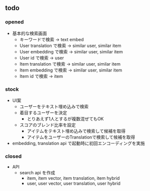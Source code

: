 
## todo

### opened

- 基本的な検索画面
  - キーワードで検索 ->  text embed
  - User translation で検索 -> similar user, similar item
  - User embedding で検索 -> similar user, similar item
  - User id で検索 -> user
  - Item translation で検索 -> similar user, similar item
  - Item embedding で検索 -> similar user, similar item
  - Item id で検索 -> item

### stock

- UI案
  - ユーザーをテキスト埋め込みで検索
  - 着目するユーザーを決定
    - とりあえず1人とするが複数混ぜてもOK
  - スコアのブレンド比率を設定
    - アイテムをテキスト埋め込みで検索して候補を取得
    - アイテムをユーザーのTranslationで検索して候補を取得
- embedding, translation api で起動時に初回エンコーディングを実施

### closed

- API
  - search api を作成
    - item, item vector, item translation, item hybrid
    - user, user vector, user translation, user hybrid
